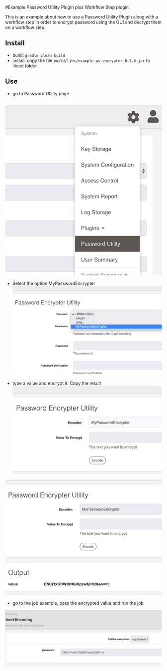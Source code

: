 
#Example Password Utility Plugin plus Workflow Step plugin

This is an example about how to use a Password Utility Plugin along with a workflow step in order to encrypt password using the GUI and decrypt them on a workflow step.

 
## Install 

* build: `gradle clean build`
* install: copy the file `build/libs/example-ws-encrypter-0.1.0.jar` to libext folder


## Use 

* go to Password Utility page

![example/image1.png](example/image1.png)


* Select the option MyPasswordEncrypter
![example/image2.png](example/image2.png)


* type a value and encrypt it. Copy the result
![example/image3.png](example/image3.png)

![example/image4.png](example/image4.png)


* go to the job example, pass the encrypted value and run the job


![example/image5.png](example/image5.png)
